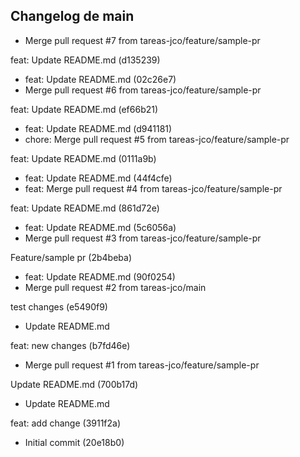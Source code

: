 ## Changelog de main

- Merge pull request #7 from tareas-jco/feature/sample-pr

feat: Update README.md (d135239)
- feat: Update README.md (02c26e7)
- Merge pull request #6 from tareas-jco/feature/sample-pr

feat: Update README.md (ef66b21)
- feat: Update README.md (d941181)
- chore: Merge pull request #5 from tareas-jco/feature/sample-pr

feat: Update README.md (0111a9b)
- feat: Update README.md (44f4cfe)
- feat: Merge pull request #4 from tareas-jco/feature/sample-pr

feat: Update README.md (861d72e)
- feat: Update README.md (5c6056a)
- Merge pull request #3 from tareas-jco/feature/sample-pr

Feature/sample pr (2b4beba)
- feat: Update README.md (90f0254)
- Merge pull request #2 from tareas-jco/main

test changes (e5490f9)
- Update README.md

feat: new changes (b7fd46e)
- Merge pull request #1 from tareas-jco/feature/sample-pr

Update README.md (700b17d)
- Update README.md

feat: add change (3911f2a)
- Initial commit (20e18b0)
